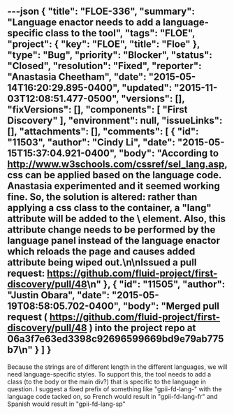 ---json
{
  "title": "FLOE-336",
  "summary": "Language enactor needs to add a language-specific class to the tool",
  "tags": "FLOE",
  "project": {
    "key": "FLOE",
    "title": "Floe"
  },
  "type": "Bug",
  "priority": "Blocker",
  "status": "Closed",
  "resolution": "Fixed",
  "reporter": "Anastasia Cheetham",
  "date": "2015-05-14T16:20:29.895-0400",
  "updated": "2015-11-03T12:08:51.477-0500",
  "versions": [],
  "fixVersions": [],
  "components": [
    "First Discovery"
  ],
  "environment": null,
  "issueLinks": [],
  "attachments": [],
  "comments": [
    {
      "id": "11503",
      "author": "Cindy Li",
      "date": "2015-05-15T15:37:04.921-0400",
      "body": "According to <http://www.w3schools.com/cssref/sel_lang.asp>, css can be applied based on the language code. Anastasia experimented and it seemed working fine. So, the solution is altered: rather than applying a css class to the container, a \"lang\" attribute will be added to the \\<html> element. Also, this attribute change needs to be performed by the language panel instead of the language enactor which reloads the page and causes added attribute being wiped out.\n\nIssued a pull request: <https://github.com/fluid-project/first-discovery/pull/48>\n"
    },
    {
      "id": "11505",
      "author": "Justin Obara",
      "date": "2015-05-19T08:58:05.702-0400",
      "body": "Merged pull request ( <https://github.com/fluid-project/first-discovery/pull/48> ) into the project repo at 06a3f7e63ed3398c92696599669bd9e79ab775b7\n"
    }
  ]
}
---
Because the strings are of different length in the different languages, we will need language-specific styles. To support this, the tool needs to add a class (to the body or the main div?) that is specific to the language in question. I suggest a fixed prefix of something like "gpii-fd-lang-" with the language code tacked on, so French would result in "gpii-fd-lang-fr" and Spanish would result in "gpii-fd-lang-sp"

        